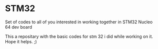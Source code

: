 # STM32
Set of codes to all of you interested in working together in STM32 Nucleo 64 dev board

This a repositary with the basic codes for stm 32 i did while working on it. Hope it helps. ;)
